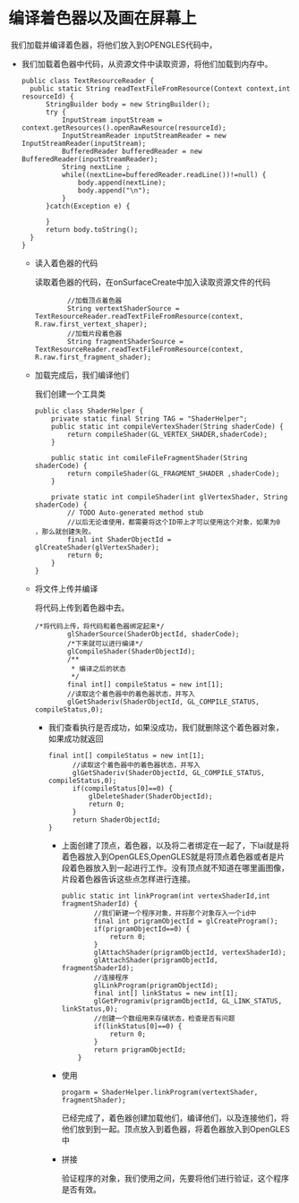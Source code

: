 # 编译着色器以及画在屏幕上

​	我们加载并编译着色器，将他们放入到OPENGLES代码中，

- 我们加载着色器中代码，从资源文件中读取资源，将他们加载到内存中。

  ```
  public class TextResourceReader {
  	public static String readTextFileFromResource(Context context,int resourceId) {
  		StringBuilder body = new StringBuilder();
  		try {
  			InputStream inputStream = context.getResources().openRawResource(resourceId);
  			InputStreamReader inputStreamReader = new InputStreamReader(inputStream);
  			BufferedReader bufferedReader = new BufferedReader(inputStreamReader);
  			String nextLine ;
  			while((nextLine=bufferedReader.readLine())!=null) {
  				body.append(nextLine);
  				body.append("\n");
  			}
  		}catch(Exception e) {
  			
  		}
  		return body.toString();
  	}
  }
  
  ```

  - 读入着色器的代码

    读取着色器的代码，在onSurfaceCreate中加入读取资源文件的代码

    ```
    		//加载顶点着色器
    		String vertextShaderSource = TextResourceReader.readTextFileFromResource(context, R.raw.first_vertext_shaper);
    		//加载片段着色器
    		String fragmentShaderSource = TextResourceReader.readTextFileFromResource(context, R.raw.first_fragment_shader);
    
    ```

  - 加载完成后，我们编译他们

    我们创建一个工具类

    ```
    public class ShaderHelper {
    	private static final String TAG = "ShaderHelper";
    	public static int compileVertexShader(String shaderCode) {
    		return compileShader(GL_VERTEX_SHADER,shaderCode);
    	}
    
    	public static int comileFileFragmentShader(String shaderCode) {
    		return compileShader(GL_FRAGMENT_SHADER ,shaderCode);
    	}
    	
    	private static int compileShader(int glVertexShader, String shaderCode) {
    		// TODO Auto-generated method stub
    		//以后无论谁使用，都需要将这个ID带上才可以使用这个对象，如果为0 ，那么就创建失败。
    		final int ShaderObjectId = glCreateShader(glVertexShader);
    		return 0;
    	}
    }
    ```

  - 将文件上传并编译

    将代码上传到着色器中去。

    ```
    /*将代码上传，将代码和着色器绑定起来*/
    		glShaderSource(ShaderObjectId, shaderCode);
    		/*下来就可以进行编译*/
    		glCompileShader(ShaderObjectId);
    		/**
    		 * 编译之后的状态
    		 */
    		final int[] compileStatus = new int[1];
    		//读取这个着色器中的着色器状态，并写入
    		glGetShaderiv(ShaderObjectId, GL_COMPILE_STATUS, compileStatus,0);
    ```

    - 我们查看执行是否成功，如果没成功，我们就删除这个着色器对象，如果成功就返回

      ```
      final int[] compileStatus = new int[1];
      		//读取这个着色器中的着色器状态，并写入
      		glGetShaderiv(ShaderObjectId, GL_COMPILE_STATUS, compileStatus,0);
      		if(compileStatus[0]==0) {
      			glDeleteShader(ShaderObjectId);
      			return 0;
      		}
      		return ShaderObjectId;
      }
      ```

      - 上面创建了顶点，着色器，以及将二者绑定在一起了，下lai就是将着色器放入到OpenGLES,OpenGLES就是将顶点着色器或者是片段着色器放入到一起进行工作。没有顶点就不知道在哪里画图像，片段着色器告诉这些点怎样进行连接。

        ```
        public static int linkProgram(int vertexShaderId,int fragmentShaderId) {
        		//我们新建一个程序对象，并将那个对象存入一个id中
        		final int prigramObjectId = glCreateProgram();
        		if(prigramObjectId==0) {
        			return 0;
        		}
        		glAttachShader(prigramObjectId, vertexShaderId);
        		glAttachShader(prigramObjectId, fragmentShaderId);
        		//连接程序
        		glLinkProgram(prigramObjectId);
        		final int[] linkStatus = new int[1];
        		glGetProgramiv(prigramObjectId, GL_LINK_STATUS, linkStatus,0);
        		//创建一个数组用来存储状态，检查是否有问题
        		if(linkStatus[0]==0) {
        			return 0;
        		}
        		return prigramObjectId;
        	}
        ```

      - 使用

        ```
        progarm = ShaderHelper.linkProgram(vertextShader, fragmentShader);
        ```

        已经完成了，着色器创建加载他们，编译他们，以及连接他们，将他们放到到一起。顶点放入到着色器，将着色器放入到OpenGLES中

      - 拼接

        验证程序的对象，我们使用之间，先要将他们进行验证，这个程序是否有效。
